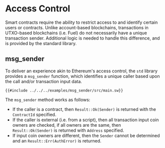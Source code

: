 # Access Control

Smart contracts require the ability to restrict access to and identify certain users or contracts. Unlike account-based blockchains, transactions in UTXO-based blockchains (i.e. Fuel) do not necessarily have a unique transaction sender. Additional logic is needed to handle this difference, and is provided by the standard library.

## msg_sender

To deliver an experience akin to Ethereum's access control, the `std` library provides a `msg_sender` function, which identifies a unique caller based upon the call and/or transaction input data.

```sway
{{#include ../../../examples/msg_sender/src/main.sw}}
```

The `msg_sender` method works as follows: 
- If the caller is a contract, then `Result::Ok(Sender)` is returned with the `ContractId` specified.
- If the caller is external (i.e. from a script), then all transaction input coin owners are checked, if all owners are the same, then `Result::Ok(Sender)` is returned with `Address` specified.
- If input coin owners are different, then the `Sender` cannot be determined and an `Result::Err(AuthError)` is returned.